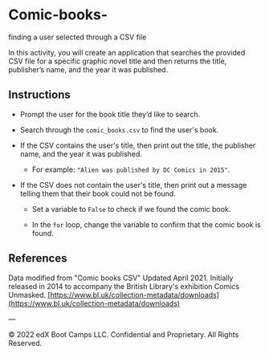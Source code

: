 # Comic-books-
finding a user selected through a CSV file

In this activity, you will create an application that searches the provided CSV file for a specific graphic novel title and then returns the title, publisher’s name, and the year it was published.

## Instructions

* Prompt the user for the book title they’d like to search.

* Search through the `comic_books.csv` to find the user's book.

* If the CSV contains the user's title, then print out the title, the publisher name, and the year it was published.

  * For example: `"Alien was published by DC Comics in 2015"`.

* If the CSV does not contain the user's title, then print out a message telling them that their book could not be found.

    * Set a variable to `False` to check if we found the comic book.

    * In the `for` loop, change the variable to confirm that the comic book is found.

## References

Data modified from "Comic books CSV" Updated April 2021. Initially released in 2014 to accompany the British Library's exhibition Comics Unmasked. [https://www.bl.uk/collection-metadata/downloads](https://www.bl.uk/collection-metadata/downloads)

—

© 2022 edX Boot Camps LLC. Confidential and Proprietary. All Rights Reserved.
